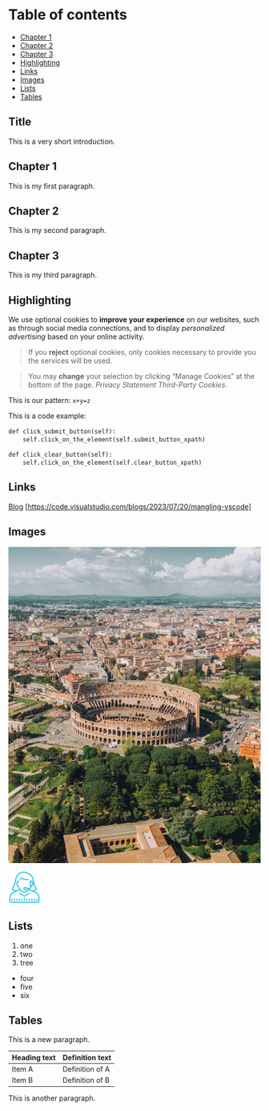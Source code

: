 # Table of contents <!-- omit in toc -->

- [Chapter 1](#chapter-1)
- [Chapter 2](#chapter-2)
- [Chapter 3](#chapter-3)
- [Highlighting](#highlighting)
- [Links](#links)
- [Images](#images)
- [Lists](#lists)
- [Tables](#tables)

## Title <!-- omit in toc -->

This is a very short introduction.

## Chapter 1

This is my first paragraph.

## Chapter 2

This is my second paragraph.

## Chapter 3

This is my third paragraph.

## Highlighting

We use optional cookies to **improve your experience** on our websites, such as through social media connections, and to display _personalized advertising_ based on your online activity.

> If you **reject** optional cookies, only cookies necessary to provide you the services will be used.

> You may **change** your selection by clicking “Manage Cookies” at the bottom of the page. _Privacy Statement Third-Party Cookies_.

This is our pattern: `x+y=z`

This is a code example:
```
def click_submit_button(self):
    self.click_on_the_element(self.submit_button_xpath)
```
```
def click_clear_button(self):
    self.click_on_the_element(self.clear_button_xpath)
```

## Links

[Blog](https://code.visualstudio.com/blogs/2023/07/20/mangling-vscode)
[https://code.visualstudio.com/blogs/2023/07/20/mangling-vscode]

## Images
![Roma.jpg](Roma.jpg)


![incon_help.jpg](icon_help.png)


## Lists

1. one
2. two
3. tree
- four
- five
- six

## Tables

This is a new paragraph.

| Heading text | Definition text |
| ------------ | --------------- |
| Item A       | Definition of A |
| Item B       | Definition of B |

This is another paragraph.
